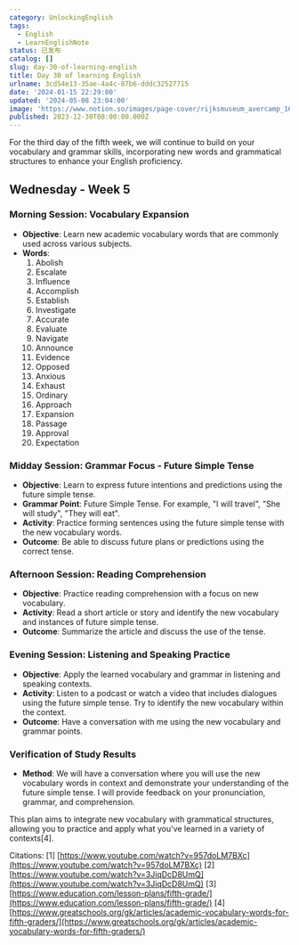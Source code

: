 ```yaml
---
category: UnlockingEnglish
tags:
  - English
  - LearnEnglishNote
status: 已发布
catalog: []
slug: day-30-of-learning-english
title: Day 30 of learning English
urlname: 3cd54e13-35ae-4a4c-87b6-dddc32527715
date: '2024-01-15 22:29:00'
updated: '2024-05-08 23:04:00'
image: 'https://www.notion.so/images/page-cover/rijksmuseum_avercamp_1620.jpg'
published: 2023-12-30T08:00:00.000Z
---
```


For the third day of the fifth week, we will continue to build on your vocabulary and grammar skills, incorporating new words and grammatical structures to enhance your English proficiency.


## Wednesday - Week 5


### Morning Session: Vocabulary Expansion

- **Objective**: Learn new academic vocabulary words that are commonly used across various subjects.
- **Words**:
    1. Abolish
    2. Escalate
    3. Influence
    4. Accomplish
    5. Establish
    6. Investigate
    7. Accurate
    8. Evaluate
    9. Navigate
    10. Announce
    11. Evidence
    12. Opposed
    13. Anxious
    14. Exhaust
    15. Ordinary
    16. Approach
    17. Expansion
    18. Passage
    19. Approval
    20. Expectation

### Midday Session: Grammar Focus - Future Simple Tense

- **Objective**: Learn to express future intentions and predictions using the future simple tense.
- **Grammar Point**: Future Simple Tense. For example, "I will travel", "She will study", "They will eat".
- **Activity**: Practice forming sentences using the future simple tense with the new vocabulary words.
- **Outcome**: Be able to discuss future plans or predictions using the correct tense.

### Afternoon Session: Reading Comprehension

- **Objective**: Practice reading comprehension with a focus on new vocabulary.
- **Activity**: Read a short article or story and identify the new vocabulary and instances of future simple tense.
- **Outcome**: Summarize the article and discuss the use of the tense.

### Evening Session: Listening and Speaking Practice

- **Objective**: Apply the learned vocabulary and grammar in listening and speaking contexts.
- **Activity**: Listen to a podcast or watch a video that includes dialogues using the future simple tense. Try to identify the new vocabulary within the context.
- **Outcome**: Have a conversation with me using the new vocabulary and grammar points.

### Verification of Study Results

- **Method**: We will have a conversation where you will use the new vocabulary words in context and demonstrate your understanding of the future simple tense. I will provide feedback on your pronunciation, grammar, and comprehension.

This plan aims to integrate new vocabulary with grammatical structures, allowing you to practice and apply what you've learned in a variety of contexts[4].


Citations:
[1] [https://www.youtube.com/watch?v=957doLM7BXc](https://www.youtube.com/watch?v=957doLM7BXc)
[2] [https://www.youtube.com/watch?v=3JiqDcD8UmQ](https://www.youtube.com/watch?v=3JiqDcD8UmQ)
[3] [https://www.education.com/lesson-plans/fifth-grade/](https://www.education.com/lesson-plans/fifth-grade/)
[4] [https://www.greatschools.org/gk/articles/academic-vocabulary-words-for-fifth-graders/](https://www.greatschools.org/gk/articles/academic-vocabulary-words-for-fifth-graders/)

